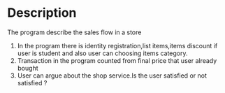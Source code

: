 # Description 
The program describe the sales flow in a store
1. In the program there is identity registration,list items,items discount if user is student and also user can choosing items category.
2. Transaction in the program counted from final price that user already bought
3. User can argue about the shop service.Is the user satisfied or not satisfied ?
